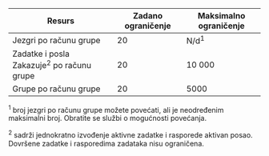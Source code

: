 **Resurs**|**Zadano ograničenje**|**Maksimalno ograničenje**
---|---|---
Jezgri po računu grupe|20|N/d<sup>1</sup>
Zadatke i posla Zakazuje<sup>2</sup> po računu grupe|20|10 000
Grupe po računu grupe|20|5000

<sup>1</sup> broj jezgri po računu grupe možete povećati, ali je neodređenim maksimalni broj. Obratite se službi o mogućnosti povećanja.

<sup>2</sup> sadrži jednokratno izvođenje aktivne zadatke i rasporede aktivan posao. Dovršene zadatke i rasporedima zadataka nisu ograničena.

